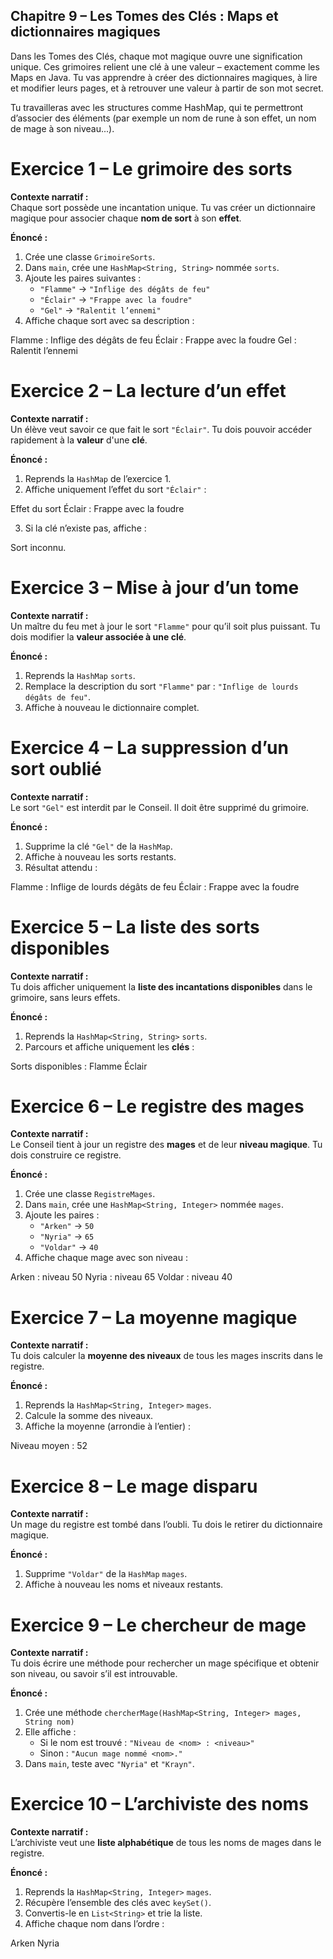 ## Chapitre 9 – Les Tomes des Clés : Maps et dictionnaires magiques

Dans les Tomes des Clés, chaque mot magique ouvre une signification unique. Ces grimoires relient une clé à une valeur – exactement comme les Maps en Java. Tu vas apprendre à créer des dictionnaires magiques, à lire et modifier leurs pages, et à retrouver une valeur à partir de son mot secret.

Tu travailleras avec les structures comme HashMap, qui te permettront d’associer des éléments (par exemple un nom de rune à son effet, un nom de mage à son niveau...).
# Exercice 1 – Le grimoire des sorts

**Contexte narratif :**  
Chaque sort possède une incantation unique. Tu vas créer un dictionnaire magique pour associer chaque **nom de sort** à son **effet**.

**Énoncé :**
1. Crée une classe `GrimoireSorts`.
2. Dans `main`, crée une `HashMap<String, String>` nommée `sorts`.
3. Ajoute les paires suivantes :
    - `"Flamme"` → `"Inflige des dégâts de feu"`
    - `"Éclair"` → `"Frappe avec la foudre"`
    - `"Gel"` → `"Ralentit l’ennemi"`
4. Affiche chaque sort avec sa description :

Flamme : Inflige des dégâts de feu
Éclair : Frappe avec la foudre
Gel : Ralentit l’ennemi
# Exercice 2 – La lecture d’un effet

**Contexte narratif :**  
Un élève veut savoir ce que fait le sort `"Éclair"`. Tu dois pouvoir accéder rapidement à la **valeur** d'une **clé**.

**Énoncé :**
1. Reprends la `HashMap` de l’exercice 1.
2. Affiche uniquement l’effet du sort `"Éclair"` :

Effet du sort Éclair : Frappe avec la foudre

3. Si la clé n’existe pas, affiche :

Sort inconnu.
# Exercice 3 – Mise à jour d’un tome

**Contexte narratif :**  
Un maître du feu met à jour le sort `"Flamme"` pour qu’il soit plus puissant. Tu dois modifier la **valeur associée à une clé**.

**Énoncé :**
1. Reprends la `HashMap` `sorts`.
2. Remplace la description du sort `"Flamme"` par : `"Inflige de lourds dégâts de feu"`.
3. Affiche à nouveau le dictionnaire complet.

# Exercice 4 – La suppression d’un sort oublié

**Contexte narratif :**  
Le sort `"Gel"` est interdit par le Conseil. Il doit être supprimé du grimoire.

**Énoncé :**
1. Supprime la clé `"Gel"` de la `HashMap`.
2. Affiche à nouveau les sorts restants.
3. Résultat attendu :

Flamme : Inflige de lourds dégâts de feu
Éclair : Frappe avec la foudre
# Exercice 5 – La liste des sorts disponibles

**Contexte narratif :**  
Tu dois afficher uniquement la **liste des incantations disponibles** dans le grimoire, sans leurs effets.

**Énoncé :**
1. Reprends la `HashMap<String, String>` `sorts`.
2. Parcours et affiche uniquement les **clés** :

Sorts disponibles :
Flamme
Éclair
# Exercice 6 – Le registre des mages

**Contexte narratif :**  
Le Conseil tient à jour un registre des **mages** et de leur **niveau magique**. Tu dois construire ce registre.

**Énoncé :**
1. Crée une classe `RegistreMages`.
2. Dans `main`, crée une `HashMap<String, Integer>` nommée `mages`.
3. Ajoute les paires :
    - `"Arken"` → `50`
    - `"Nyria"` → `65`
    - `"Voldar"` → `40`
4. Affiche chaque mage avec son niveau :

Arken : niveau 50
Nyria : niveau 65
Voldar : niveau 40
# Exercice 7 – La moyenne magique

**Contexte narratif :**  
Tu dois calculer la **moyenne des niveaux** de tous les mages inscrits dans le registre.

**Énoncé :**
1. Reprends la `HashMap<String, Integer>` `mages`.
2. Calcule la somme des niveaux.
3. Affiche la moyenne (arrondie à l’entier) :

Niveau moyen : 52
# Exercice 8 – Le mage disparu

**Contexte narratif :**  
Un mage du registre est tombé dans l’oubli. Tu dois le retirer du dictionnaire magique.

**Énoncé :**
1. Supprime `"Voldar"` de la `HashMap` `mages`.
2. Affiche à nouveau les noms et niveaux restants.

# Exercice 9 – Le chercheur de mage

**Contexte narratif :**  
Tu dois écrire une méthode pour rechercher un mage spécifique et obtenir son niveau, ou savoir s’il est introuvable.

**Énoncé :**
1. Crée une méthode `chercherMage(HashMap<String, Integer> mages, String nom)`
2. Elle affiche :
    - Si le nom est trouvé : `"Niveau de <nom> : <niveau>"`
    - Sinon : `"Aucun mage nommé <nom>."`
3. Dans `main`, teste avec `"Nyria"` et `"Krayn"`.

# Exercice 10 – L’archiviste des noms

**Contexte narratif :**  
L’archiviste veut une **liste alphabétique** de tous les noms de mages dans le registre.

**Énoncé :**
1. Reprends la `HashMap<String, Integer>` `mages`.
2. Récupère l’ensemble des clés avec `keySet()`.
3. Convertis-le en `List<String>` et trie la liste.
4. Affiche chaque nom dans l’ordre :

Arken
Nyria
